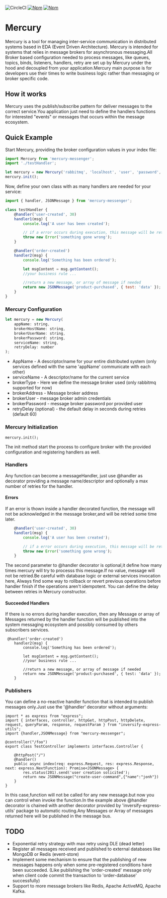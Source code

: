 ![CircleCI](https://img.shields.io/circleci/build/github/cl3dson/mercury/master)
[![Npm][badgenpm]][npm]
[![Npm][npmdown]][npm]

# Mercury

Mercury is a tool for managing inter-service communication in distributed systems based in EDA (Event Driven Architecture).
Mercury is intended for systems that relies in message brokers for asynchronous messaging.All Broker based configuration
needed to process messages, like queues, topics, binds, listeners, handlers, retry are set up by Mercury under the hood
and decoupled from your application.Mercury main purpose is for developers use their times to write business logic rather
than messaging or broker specific code.

## How it works

Mercury uses the publish/subscribe pattern for deliver messages to the correct service.You application just need to
define the handlers functions for interested "events" or messages that occurs within the message ecosystem.

## Quick Example

Start Mercury, providing the broker configuration values in your index file:

```javascript
import Mercury from 'mercury-messenger';
import './testHandler';

let mercury = new Mercury('rabbitmq', 'localhost', 'user', 'password', 'testApp', 'testService');
mercury.init();
```

Now, define your own class with as many handlers are needed for your service:

```javascript
import { handler, JSONMessage } from 'mercury-messenger';

class testHandler {
    @handler('user-created', 30)
    handler1(msg) {
        console.log('A user has been created');

        // if a error occurs during execution, this message will be retried 30 times
        throw new Error('something gone wrong');
    }

    @handler('order-created')
    handler2(msg) {
        console.log('Something has been ordered');

        let msgContent = msg.getContent();
        //your business rule ...

        //return a new message, or array of message if needed
        return new JSONMessage('product-purchased', { test: 'data' });
    }
}
```

### Mercury Configuration

```javascript
let mercury = new Mercury(
    appName: string,
    brokerHostName: string,
    brokerUserName: string,
    brokerPassword: string,
    serviceName: string,
    retryDelay: number
);
```

-   AppName - A descriptor/name for your entire distributed system (only services defined with the same 'appName' communicate with each other)
-   serviceName - A descriptor/name for the current service
-   brokerType - Here we define the message broker used (only rabbitmq supported for now)
-   brokerAddress - Message broker address
-   brokerUser - message broker admin credentials
-   brokerPassword - message broker password por provided user
-   retryDelay (optional) - the default delay in seconds during retries (default 60)

### Mercury Initialization

```
mercury.init();
```

The init method start the process to configure broker with the provided configuration and
registering handlers as well.

### Handlers

Any function can become a messageHandler, just use @handler as decorator providing a message name/descriptor and optionally
a max number of retries for the handler.

#### Errors

If an error is thown inside a handler decorated function, the message will not be acknowledged in the message broker,and will be
retried some time later.

```javascript
    @handler('user-created', 30)
    handler1(msg) {
        console.log('A user has been created');

        // if a error occurs during execution, this message will be retried 30 times
        throw new Error('something gone wrong');
    }
```

The second parameter to @handler decorator is optional,it define how many times mercury will try to processs this message.If no
value, message will not be retried.Be careful with database logic or external services invocation here, Always find some way to
rollback or revert previous operations before handler finish if the operations aren't idempotent.
You can define the delay between retries in Mercury constructor.

#### Succeeded Handlers

If there is no errors during handler execution, then any Message or array of Messages returned by the handler function will be
published into the system messaging ecosystem and possibly consumed by others subscribers services.

```
 @handler('order-created')
    handler2(msg) {
        console.log('Something has been ordered');

        let msgContent = msg.getContent();
        //your business rule ...

        //return a new message, or array of message if needed
        return new JSONMessage('product-purchased', { test: 'data' });
    }
```

### Publishers

You can define a no-reactive handler function that is intended to publish messages only.Just use the '@handler' decorator
without arguments:

```
import * as express from "express";
import { interfaces, controller, httpGet, httpPost, httpDelete, request, queryParam, response, requestParam } from "inversify-express-utils";
import {handler,JSONMessage} from "mercury-messenger";

@controller("/foo")
export class TestController implements interfaces.Controller {

    @httpPost("/")
    @handler()
    public async index(req: express.Request, res: express.Response, next: express.NextFunction): Promise<JSONMessage> {
        res.status(201).send('user creation solicited');
        return new JSONMessage("create-user-command",{"name":"jonh"})
    }
}

```

In this case,function will not be called for any new message.but now you can control when invoke the function.In the example
above @handler decorator is chained with another decorator provided by 'inversify-express-utils' package to automatic routing.Any Messages
or Array of messages returned here will be published in the message bus.

## TODO

-   Exponential retry strategy with max retry using DLE (dead letter)
-   Register all messages received and published to external databases like MongoDB or Redis (event-store)
-   Implement some mechanism to ensure that the publishing of new messages happens only when some pre-registered conditions have
    been succeeded. (Like publishing the 'order-created' message only when client code commit the transaction to 'order-database' successfully)
-   Support to more message brokers like Redis, Apache ActiveMQ, Apache Kafka.

[npm]: https://www.npmjs.com/package/mercury-messenger
[badgenpm]: https://img.shields.io/npm/v/mercury-messenger
[npmdown]: https://img.shields.io/npm/dw/mercury-messenger
